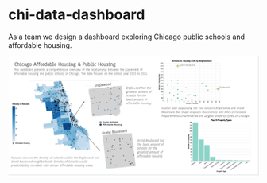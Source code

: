 # chi-data-dashboard
As a team we design a dashboard exploring Chicago public schools and affordable housing.

![dashboard](https://github.com/JacksonGiemza/chi-data-dashboard/blob/main/dashboard.PNG)

